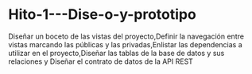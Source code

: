 # Hito-1---Dise-o-y-prototipo
 Diseñar un boceto de las vistas del proyecto,Definir la navegación entre vistas marcando las públicas y las privadas,Enlistar las dependencias a utilizar en el proyecto,Diseñar las tablas de la base de datos y sus relaciones y Diseñar el contrato de datos de la API REST
